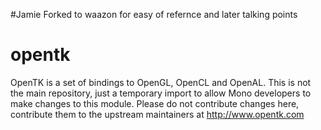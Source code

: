 #Jamie
Forked to waazon for easy of refernce and later talking points
# opentk
OpenTK is a set of bindings to OpenGL, OpenCL and OpenAL. This is not the main repository, just a temporary import to allow Mono developers to make changes to this module. Please do not contribute changes here, contribute them to the upstream maintainers at http://www.opentk.com
